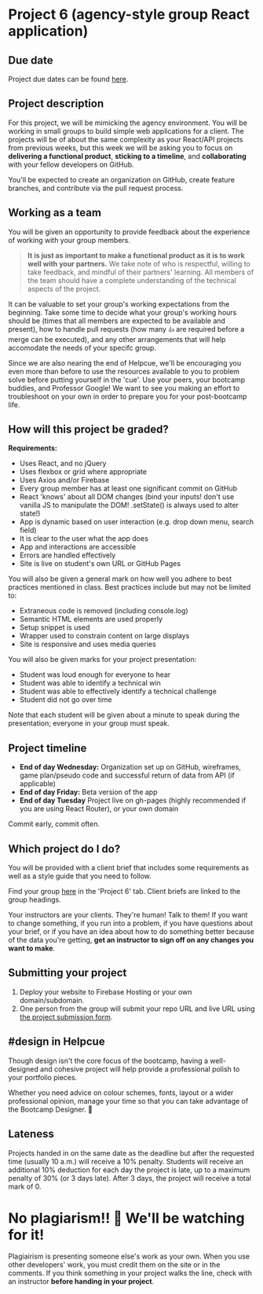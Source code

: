 # Project 6 (agency-style group React application)
## Due date
Project due dates can be found [here](https://github.com/HackerYou/bootcamp-notes/blob/master/stuff-you-need-to-know/important-dates.md).

## Project description
For this project, we will be mimicking the agency environment. You will be working in small groups to build simple web applications for a client. The projects will be of about the same complexity as your React/API projects from previous weeks, but this week we will be asking you to focus on **delivering a functional product**, **sticking to a timeline**, and **collaborating** with your fellow developers on GitHub.

You'll be expected to create an organization on GitHub, create feature branches, and contribute via the pull request process. 

## Working as a team

You will be given an opportunity to provide feedback about the experience of working with your group members.

>  **It is just as important to make a functional product as it is to work well with your partners.** We take note of who is respectful, willing to take feedback, and mindful of their partners' learning. All members of the team should have a complete understanding of the technical aspects of the project.

It can be valuable to set your group's working expectations from the beginning. Take some time to decide what your group's working hours should be (times that all members are expected to be available and present), how to handle pull requests (how many `👍` are required before a merge can be executed), and any other arrangements that will help accomodate the needs of your specifc group.  

Since we are also nearing the end of Helpcue, we'll be encouraging you even more than before to use the resources available to you to problem solve before putting yourself in the 'cue'. Use your peers, your bootcamp buddies, and Professor Google! We want to see you making an effort to troubleshoot on your own in order to prepare you for your post-bootcamp life. 

## How will this project be graded?

**Requirements:**
* Uses React, and no jQuery
* Uses flexbox or grid where appropriate
* Uses Axios and/or Firebase
* Every group member has at least one significant commit on GitHub
* React 'knows' about all DOM changes (bind your inputs! don't use vanilla JS to manipulate the DOM! .setState() is always used to alter state!)
* App is dynamic based on user interaction (e.g. drop down menu, search field)
* It is clear to the user what the app does
* App and interactions are accessible
* Errors are handled effectively
* Site is live on student's own URL or GitHub Pages

You will also be given a general mark on how well you adhere to best practices mentioned in class. Best practices include but may not be limited to:
* Extraneous code is removed (including console.log)
* Semantic HTML elements are used properly
* Setup snippet is used    
* Wrapper used to constrain content on large displays
* Site is responsive and uses media queries

You will also be given marks for your project presentation:
* Student was loud enough for everyone to hear
* Student was able to identify a technical win
* Student was able to effectively identify a technical challenge
* Student did not go over time

Note that each student will be given about a minute to speak during the presentation; everyone in your group must speak.

## Project timeline

* **End of day Wednesday:** Organization set up on GitHub, wireframes, game plan/pseudo code and successful return of data from API (if applicable) 
* **End of day Friday:** Beta version of the app
* **End of day Tuesday** Project live on gh-pages (highly recommended if you are using React Router), or your own domain

Commit early, commit often.

## Which project do I do?
You will be provided with a client brief that includes some requirements as well as a style guide that you need to follow.

Find your group [here](https://docs.google.com/spreadsheets/d/12P9pcvsRTf7Qek_FYETltPLghetwuyy5epxRaxqRns4/edit#gid=1112317742) in the 'Project 6' tab. Client briefs are linked to the group headings.

Your instructors are your clients. They're human! Talk to them! If you want to change something, if you run into a problem, if you have questions about your brief, or if you have an idea about how to do something better because of the data you're getting, **get an instructor to sign off on any changes you want to make**.

## Submitting your project
1. Deploy your website to Firebase Hosting or your own domain/subdomain.
1. One person from the group will submit your repo URL and live URL using [the project submission form](http://bit.ly/HYsubmissions).

## #design in Helpcue

Though design isn't the core focus of the bootcamp, having a well-designed and cohesive project will help provide a professional polish to your portfolio pieces. 

Whether you need advice on colour schemes, fonts, layout or a wider professional opinion, manage your time so that you can take advantage of the Bootcamp Designer. 🎨

## Lateness
Projects handed in on the same date as the deadline but after the requested time (usually 10 a.m.) will receive a 10% penalty. Students will receive an additional 10% deduction for each day the project is late, up to a maximum penalty of 30% (or 3 days late). After 3 days, the project will receive a total mark of 0.

# No plagiarism!! 👀 We'll be watching for it!
Plagiairism is presenting someone else's work as your own. When you use other developers' work, you must credit them on the site or in the comments. If you think something in your project walks the line, check with an instructor **before handing in your project**.
